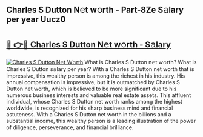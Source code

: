 ## Charles S Dutton N𝚎t w𝚘rth - Part-8Ze S𝚊lary per year Uucz0

# <h2><a href="http://gc11j59.nevu.top/?p=Charles+S+Dutton">🔗 👉🔴 Charles S Dutton N𝚎t w𝚘rth - S𝚊lary</a></h2>

[![Charles S Dutton N𝚎t W𝚘rth](https://i.imgur.com/Oavwk0R.jpeg)](http://gc11j59.nevu.top/?p=Charles+S+Dutton)
What is Charles S Dutton n𝚎t w𝚘rth? What is Charles S Dutton s𝚊lary per year?
With a Charles S Dutton net worth that is impressive, this wealthy person is among the richest in his industry. His annual compensation is impressive, but it is outmatched by Charles S Dutton net worth, which is believed to be more significant due to his numerous business interests and valuable real estate assets. This affluent individual, whose Charles S Dutton net worth ranks among the highest worldwide, is recognized for his sharp business mind and financial astuteness. With a Charles S Dutton net worth in the billions and a substantial income, this wealthy person is a leading illustration of the power of diligence, perseverance, and financial brilliance.
